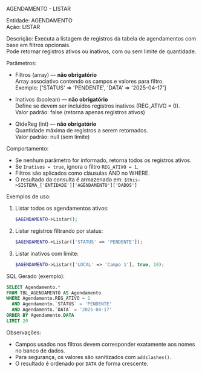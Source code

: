 AGENDAMENTO - LISTAR

Entidade: AGENDAMENTO  
Ação: LISTAR

Descrição:
Executa a listagem de registros da tabela de agendamentos com base em filtros opcionais.  
Pode retornar registros ativos ou inativos, com ou sem limite de quantidade.

Parâmetros:

- Filtros (array) — **não obrigatório**  
  Array associativo contendo os campos e valores para filtro.  
  Exemplo: ['STATUS' => 'PENDENTE', 'DATA' => '2025-04-17']

- Inativos (boolean) — **não obrigatório**  
  Define se devem ser incluídos registros inativos (REG_ATIVO = 0).  
  Valor padrão: false (retorna apenas registros ativos)

- QtdeReg (int) — **não obrigatório**  
  Quantidade máxima de registros a serem retornados.  
  Valor padrão: null (sem limite)

Comportamento:

- Se nenhum parâmetro for informado, retorna todos os registros ativos.
- Se `Inativos = true`, ignora o filtro `REG_ATIVO = 1`.
- Filtros são aplicados como cláusulas AND no WHERE.
- O resultado da consulta é armazenado em:
  `$this->SISTEMA_['ENTIDADE']['AGENDAMENTO']['DADOS']`

Exemplos de uso:

1. Listar todos os agendamentos ativos:
   ```php
   $AGENDAMENTO->Listar();
   ```

2. Listar registros filtrando por status:
   ```php
   $AGENDAMENTO->Listar(['STATUS' => 'PENDENTE']);
   ```

3. Listar inativos com limite:
   ```php
   $AGENDAMENTO->Listar(['LOCAL' => 'Campo 1'], true, 10);
   ```

SQL Gerado (exemplo):
```sql
SELECT Agendamento.*
FROM TBL_AGENDAMENTO AS Agendamento
WHERE Agendamento.REG_ATIVO = 1
  AND Agendamento.`STATUS` = 'PENDENTE'
  AND Agendamento.`DATA` = '2025-04-17'
ORDER BY Agendamento.DATA
LIMIT 20
```

Observações:

- Campos usados nos filtros devem corresponder exatamente aos nomes no banco de dados.
- Para segurança, os valores são sanitizados com `addslashes()`.
- O resultado é ordenado por `DATA` de forma crescente.
